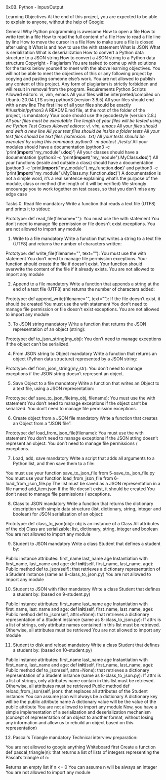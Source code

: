 0x0B. Python - Input/Output

Learning Objectives
At the end of this project, you are expected to be able to explain to anyone, without the help of Google:

General
Why Python programming is awesome
How to open a file
How to write text in a file
How to read the full content of a file
How to read a file line by line
How to move the cursor in a file
How to make sure a file is closed after using it
What is and how to use the with statement
What is JSON
What is serialization
What is deserialization
How to convert a Python data structure to a JSON string
How to convert a JSON string to a Python data structure
Copyright - Plagiarism
You are tasked to come up with solutions for the tasks below yourself to meet with the above learning objectives.
You will not be able to meet the objectives of this or any following project by copying and pasting someone else’s work.
You are not allowed to publish any content of this project.
Any form of plagiarism is strictly forbidden and will result in removal from the program.
Requirements
Python Scripts
Allowed editors: vi, vim, emacs
All your files will be interpreted/compiled on Ubuntu 20.04 LTS using python3 (version 3.8.5)
All your files should end with a new line
The first line of all your files should be exactly #!/usr/bin/python3
A README.md file, at the root of the folder of the project, is mandatory
Your code should use the pycodestyle (version 2.8.*)
All your files must be executable
The length of your files will be tested using wc
Python Test Cases
Allowed editors: vi, vim, emacs
All your files should end with a new line
All your test files should be inside a folder tests
All your test files should be text files (extension: .txt)
All your tests should be executed by using this command: python3 -m doctest ./tests/*
All your modules should have a documentation (python3 -c 'print(__import__("my_module").__doc__)')
All your classes should have a documentation (python3 -c 'print(__import__("my_module").MyClass.__doc__)')
All your functions (inside and outside a class) should have a documentation (python3 -c 'print(__import__("my_module").my_function.__doc__)' and python3 -c 'print(__import__("my_module").MyClass.my_function.__doc__)')
A documentation is not a simple word, it’s a real sentence explaining what’s the purpose of the module, class or method (the length of it will be verified)
We strongly encourage you to work together on test cases, so that you don’t miss any edge case

Tasks
0. Read file
mandatory
Write a function that reads a text file (UTF8) and prints it to stdout:

Prototype: def read_file(filename=""):
You must use the with statement
You don’t need to manage file permission or file doesn't exist exceptions.
You are not allowed to import any module

1. Write to a file
mandatory
Write a function that writes a string to a text file (UTF8) and returns the number of characters written:

Prototype: def write_file(filename="", text=""):
You must use the with statement
You don’t need to manage file permission exceptions.
Your function should create the file if doesn’t exist.
Your function should overwrite the content of the file if it already exists.
You are not allowed to import any module

2. Append to a file
mandatory
Write a function that appends a string at the end of a text file (UTF8) and returns the number of characters added:

Prototype: def append_write(filename="", text=""):
If the file doesn’t exist, it should be created
You must use the with statement
You don’t need to manage file permission or file doesn't exist exceptions.
You are not allowed to import any module

3. To JSON string
mandatory
Write a function that returns the JSON representation of an object (string):

Prototype: def to_json_string(my_obj):
You don’t need to manage exceptions if the object can’t be serialized.

4. From JSON string to Object
mandatory
Write a function that returns an object (Python data structure) represented by a JSON string:

Prototype: def from_json_string(my_str):
You don’t need to manage exceptions if the JSON string doesn’t represent an object.

5. Save Object to a file
mandatory
Write a function that writes an Object to a text file, using a JSON representation:

Prototype: def save_to_json_file(my_obj, filename):
You must use the with statement
You don’t need to manage exceptions if the object can’t be serialized.
You don’t need to manage file permission exceptions.

6. Create object from a JSON file
mandatory
Write a function that creates an Object from a “JSON file”:

Prototype: def load_from_json_file(filename):
You must use the with statement
You don’t need to manage exceptions if the JSON string doesn’t represent an object.
You don’t need to manage file permissions / exceptions.

7. Load, add, save
mandatory
Write a script that adds all arguments to a Python list, and then save them to a file:

You must use your function save_to_json_file from 5-save_to_json_file.py
You must use your function load_from_json_file from 6-load_from_json_file.py
The list must be saved as a JSON representation in a file named add_item.json
If the file doesn’t exist, it should be created
You don’t need to manage file permissions / exceptions.

8. Class to JSON
mandatory
Write a function that returns the dictionary description with simple data structure (list, dictionary, string, integer and boolean) for JSON serialization of an object:

Prototype: def class_to_json(obj):
obj is an instance of a Class
All attributes of the obj Class are serializable: list, dictionary, string, integer and boolean
You are not allowed to import any module

9. Student to JSON
mandatory
Write a class Student that defines a student by:

Public instance attributes:
first_name
last_name
age
Instantiation with first_name, last_name and age: def __init__(self, first_name, last_name, age):
Public method def to_json(self): that retrieves a dictionary representation of a Student instance (same as 8-class_to_json.py)
You are not allowed to import any module

10. Student to JSON with filter
mandatory
Write a class Student that defines a student by: (based on 9-student.py)

Public instance attributes:
first_name
last_name
age
Instantiation with first_name, last_name and age: def __init__(self, first_name, last_name, age):
Public method def to_json(self, attrs=None): that retrieves a dictionary representation of a Student instance (same as 8-class_to_json.py):
If attrs is a list of strings, only attribute names contained in this list must be retrieved.
Otherwise, all attributes must be retrieved
You are not allowed to import any module

11. Student to disk and reload
mandatory
Write a class Student that defines a student by: (based on 10-student.py)

Public instance attributes:
first_name
last_name
age
Instantiation with first_name, last_name and age: def __init__(self, first_name, last_name, age):
Public method def to_json(self, attrs=None): that retrieves a dictionary representation of a Student instance (same as 8-class_to_json.py):
If attrs is a list of strings, only attributes name contain in this list must be retrieved.
Otherwise, all attributes must be retrieved
Public method def reload_from_json(self, json): that replaces all attributes of the Student instance:
You can assume json will always be a dictionary
A dictionary key will be the public attribute name
A dictionary value will be the value of the public attribute
You are not allowed to import any module
Now, you have a simple implementation of a serialization and deserialization mechanism (concept of representation of an object to another format, without losing any information and allow us to rebuild an object based on this representation)

12. Pascal's Triangle
mandatory
Technical interview preparation:

You are not allowed to google anything
Whiteboard first
Create a function def pascal_triangle(n): that returns a list of lists of integers representing the Pascal’s triangle of n:

Returns an empty list if n <= 0
You can assume n will be always an integer
You are not allowed to import any module
